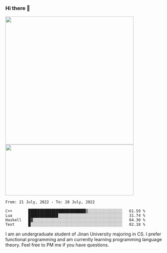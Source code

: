 ### Hi there 👋

<!--
**pe200012/pe200012** is a ✨ _special_ ✨ repository because its `README.md` (this file) appears on your GitHub profile.

Here are some ideas to get you started:

- 🔭 I’m currently working on ...
- 🌱 I’m currently learning ...
- 👯 I’m looking to collaborate on ...
- 🤔 I’m looking for help with ...
- 💬 Ask me about ...
- 📫 How to reach me: ...
- 😄 Pronouns: ...
- ⚡ Fun fact: ...
-->
<p>
    <img width="400em" src="https://github-readme-stats.vercel.app/api?username=pe200012&show_icons=true&icon_color=f44336&title_color=757de8">
    <img width="400em" height="159em" src="https://github-readme-stats.vercel.app/api/top-langs/?username=pe200012&hide=html,cmake,css&title_color=757de8&layout=compact">
</p>

<!--START_SECTION:waka-->
```text
From: 21 July, 2022 - To: 28 July, 2022

C++       █████████████████████████▒░░░░░░░░░░░░░░░   61.59 % 
Lua       █████████████░░░░░░░░░░░░░░░░░░░░░░░░░░░░   31.74 % 
Haskell   █▓░░░░░░░░░░░░░░░░░░░░░░░░░░░░░░░░░░░░░░░   04.30 % 
Text      █░░░░░░░░░░░░░░░░░░░░░░░░░░░░░░░░░░░░░░░░   02.18 % 
```
<!--END_SECTION:waka-->

I am an undergraduate student of Jinan University majoring in CS. I prefer functional programming and am currently learning programming language theory. Feel free to PM me if you have questions.
